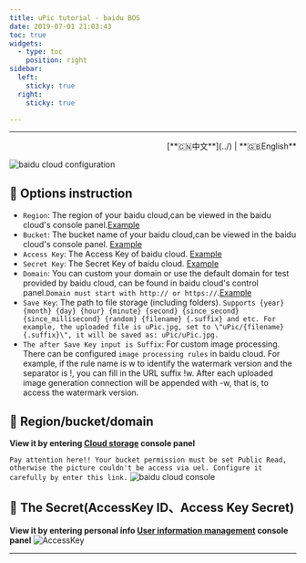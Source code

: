 ```yaml
---
title: uPic tutorial - baidu BOS
date: 2019-07-01 21:03:43
toc: true
widgets:
  - type: toc
    position: right
sidebar:
  left:
    sticky: true
  right:
    sticky: true

---
```


<hr><!-- i18n --><div align="right">[**🇨🇳中文**](../) | **🇬🇧English**</div><!-- i18n -->

![baidu cloud configuration](https://r2.svend.cc/tutorials/baidu-host.png)

## 📝 Options instruction

- `Region`: The region of your baidu cloud,can be viewed in the baidu cloud's console panel.[Example](#🧰-Region-bucket-domain)
- `Bucket`: The bucket name of your baidu cloud,can be viewed in the baidu cloud's console panel. [Example](#🧰-Region-bucket-domain)
- `Access Key`: The Access Key of baidu cloud. [Example](#🔑-The-Secret-AccessKey-ID、Access-Key-Secret)
- `Secret Key`: The Secret Key of baidu cloud. [Example](#🔑-The-Secret-AccessKey-ID、Access-Key-Secret)
- `Domain`: You can custom your domain or use the default domain for test provided by baidu cloud, can be found in baidu cloud's control panel.`Domain must start with http:// or https://`.[Example](#🧰-Region-bucket-domain)
- `Save Key`: The path to file storage (including folders). `Supports {year} {month} {day} {hour} {minute} {second} {since_second} {since_millisecond} {random} {filename} {.suffix} and etc. For example, the uploaded file is uPic.jpg, set to \"uPic/{filename}{.suffix}\", it will be saved as: uPic/uPic.jpg.`
- `The after Save Key input is Suffix`: For custom image processing. There can be configured `image processing rules` in baidu cloud. For example, if the rule name is w to identify the watermark version and the separator is !, you can fill in the URL suffix !w. After each uploaded image generation connection will be appended with -w, that is, to access the watermark version.

## 🧰 Region/bucket/domain

**View it by entering  [Cloud storage](https://console.bce.baidu.com/bos) console panel**

`Pay attention here!! Your bucket permission must be set Public Read, otherwise the picture couldn't be access via uel. Configure it carefully by enter this link.`
![baidu cloud console](https://r2.svend.cc/tutorials/baidu-info.jpg)



## 🔑 The Secret(AccessKey ID、Access Key Secret)

**View it by entering personal info  [User information management](https://console.bce.baidu.com/iam/#/iam/accesslist) console panel**
![AccessKey](https://r2.svend.cc/tutorials/baidu-ak.jpg)

<hr>
